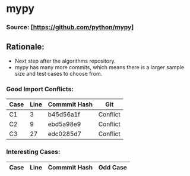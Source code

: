 # mypy

### Source: [https://github.com/python/mypy]


## Rationale:
* Next step after the algorithms repository.
* mypy has many more commits, which means there is a larger sample size and test cases to choose from. 

### Good Import Conflicts:
 Case | Line | Commmit Hash | Git 
--- | --- | --- | ---
C1 | 3 | b45d56a1f | Conflict
C2 | 9 | ebd5a98e9 | Conflict
C3 | 27 | edc0285d7 | Conflict


### Interesting Cases:
 Case | Line | Commmit Hash | Odd Case
--- | --- | --- | --- |
